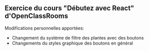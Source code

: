 Exercice du cours "Débutez avec React" d'OpenClassRooms
-------------------------------------------------------

Modifications personnelles apportées:

- Changement du système de filtre des plantes avec des boutons
- Changements du styles graphique des boutons en général 
